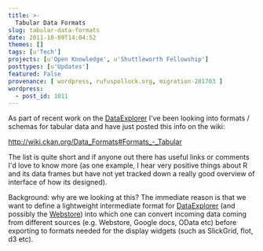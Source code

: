 ```yaml
---
title: >-
  Tabular Data Formats
slug: tabular-data-formats
date: 2011-10-09T14:04:52
themes: []
tags: [u'Tech']
projects: [u'Open Knowledge', u'Shuttleworth Fellowship']
posttypes: [u'Updates']
featured: False
provenance: [ wordpress, rufuspollock.org, migration-201703 ]
wordpress:
  - post_id: 1011
---
```


As part of recent work on the [DataExplorer][] I've been looking into formats / schemas for tabular data and have just posted this info on the wiki:

<http://wiki.ckan.org/Data_Formats#Formats_-_Tabular>

The list is quite short and if anyone out there has useful links or comments I'd love to know more (as one example, I hear very positive things about R and its data frames but have not yet tracked down a really good overview of interface of how its designed).

Background: why are we looking at this? The immediate reason is that we want to define a lightweight intermediate format for [DataExplorer][] (and possibly the [Webstore][]) into which one can convert incoming data coming from different sources (e.g. Webstore, Google docs, OData etc) before exporting to formats needed for the display widgets (such as SlickGrid, flot, d3 etc). 

[DataExplorer]: http://wiki.ckan.org/DataExplorer
[Webstore]: http://wiki.ckan.org/Webstore

